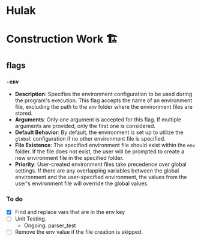 # Hulak

# Construction Work 🏗️

## flags

### `-env`

- **Description**: Specifies the environment configuration to be used during the program's execution. This flag accepts the name of an environment file, excluding the path to the `env` folder where the environment files are stored.
- **Arguments**: Only one argument is accepted for this flag. If multiple arguments are provided, only the first one is considered.
- **Default Behavior**: By default, the environment is set up to utilize the `global` configuration if no other environment file is specified.
- **File Existence**: The specified environment file should exist within the `env` folder. If the file does not exist, the user will be prompted to create a new environment file in the specified folder.
- **Priority**: User-created environment files take precedence over global settings. If there are any overlapping variables between the global environment and the user-specified environment, the values from the user's environment file will override the global values.

### To do

- [x] Find and replace vars that are in the env key
- [ ] Unit Testing.
  - Ongoing: parser_test
- [ ] Remove the env value if the file creation is skipped.
